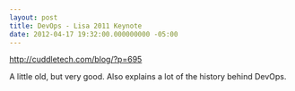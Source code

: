 ```yaml
---
layout: post
title: DevOps - Lisa 2011 Keynote
date: 2012-04-17 19:32:00.000000000 -05:00
---
```

http://cuddletech.com/blog/?p=695

A little old, but very good. Also explains a lot of the history behind DevOps.
